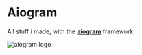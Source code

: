 # Aiogram

All stuff i made, with the [**aiogram**](https://aiogram.dev/) framework.

![aiogram logo](https://docs.aiogram.dev/uk-ua/latest/_static/logo.png)
